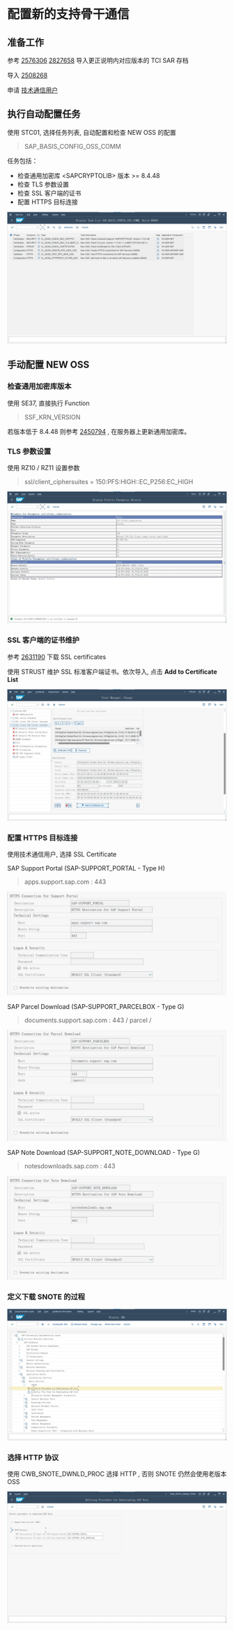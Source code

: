# 配置新的支持骨干通信
## 准备工作
参考 [2576306](https://me.sap.com/notes/2576306) [2827658](https://launchpad.support.sap.com/#/notes/2827658) 导入更正说明内对应版本的 TCI SAR 存档

导入 [2508268](https://me.sap.com/notes/2508268)

申请 [技术通信用户](https://launchpad.support.sap.com/#/techuser) 

## 执行自动配置任务
使用 STC01, 选择任务列表, 自动配置和检查 NEW OSS 的配置
> SAP_BASIS_CONFIG_OSS_COMM

任务包括：

- 检查通用加密库 \<SAPCRYPTOLIB> 版本 >= 8.4.48
- 检查 TLS 参数设置
- 检查 SSL 客户端的证书
- 配置 HTTPS 目标连接

![task-oss](./img/task-oss.jpg "自动配置任务")

## 手动配置 NEW OSS
### 检查通用加密库版本
使用 SE37, 直接执行 Function
> SSF_KRN_VERSION

若版本低于 8.4.48 则参考 [2450794](https://launchpad.support.sap.com/#/notes/2450794) , 在服务器上更新通用加密库。

### TLS 参数设置

使用 RZ10 / RZ11 设置参数
> ssl/client_ciphersuites  =  150:PFS:HIGH::EC_P256:EC_HIGH

![parameter-ssl](./img/parameter-ssl.jpg "SSL 参数") 

### SSL 客户端的证书维护
参考 [2631190](https://launchpad.support.sap.com/#/notes/2631190) 下载 SSL certificates

使用 STRUST 维护 SSL 标准客户端证书。依次导入, 点击 **Add to Certificate List**

![cert-ssl](./img/cert-ssl.jpg "SSL 客户端证书列表")

### 配置 HTTPS 目标连接
使用技术通信用户, 选择 SSL Certificate

SAP Support Portal (SAP-SUPPORT_PORTAL - Type H)
> apps.support.sap.com : 443

![SAP Support Portal](./img/destination-1.jpg "SAP Support Portal")

SAP Parcel Download (SAP-SUPPORT_PARCELBOX - Type G)
> documents.support.sap.com : 443 / parcel /

![SAP Parcel Download](./img/destination-2.jpg "SAP Parcel Download")

SAP Note Download (SAP-SUPPORT_NOTE_DOWNLOAD - Type G)
> notesdownloads.sap.com : 443

![SAP Note Download](./img/destination-3.jpg "SAP Note Download")

### 定义下载 SNOTE 的过程

![snote-procedure-1](./img/snote-procedure-1.jpg "定义下载 SNOTE 的过程")

### 选择 HTTP 协议
使用 CWB_SNOTE_DWNLD_PROC 选择 HTTP , 否则 SNOTE 仍然会使用老版本 OSS 

![snote-procedure-2](./img/snote-procedure-2.jpg "选择 HTTP 协议")